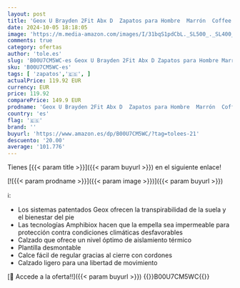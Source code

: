 ```yaml
---
layout: post
title: 'Geox U Brayden 2Fit Abx D  Zapatos para Hombre  Marrón  Coffee    44 EU'
date: 2024-10-05 18:18:05
image: 'https://m.media-amazon.com/images/I/31bqS1pdCbL._SL500_._SL400_.jpg'
comments: true
category: ofertas
author: 'tole.es'
slug: 'B00U7CM5WC-es Geox U Brayden 2Fit Abx D Zapatos para Hombre Marrón...'
sku: 'B00U7CM5WC-es'
tags: [ 'zapatos','🇪🇸', ]
actualPrice: 119.92 EUR
currency: EUR
price: 119.92
comparePrice: 149.9 EUR
prodname: 'Geox U Brayden 2Fit Abx D  Zapatos para Hombre  Marrón  Coffee    44 EU'
country: 'es'
flag: '🇪🇸'
brand: ''
buyurl: 'https://www.amazon.es/dp/B00U7CM5WC/?tag=tolees-21'
descuento: '20.00'
average: '101.776'
---
```


Tienes [{{< param title >}}]({{< param buyurl >}}) en el siguiente enlace!

[![{{< param prodname >}}]({{< param image >}})]({{< param buyurl >}})

ℹ️:

- Los sistemas patentados Geox ofrecen la transpirabilidad de la suela y el bienestar del pie
- Las tecnologías Amphibiox hacen que la empella sea impermeable para protección contra condiciones climáticas desfavorables
- Calzado que ofrece un nivel óptimo de aislamiento térmico
- Plantilla desmontable
- Calce fácil de regular gracias al cierre con cordones
- Calzado ligero para una libertad de movimiento

[🛒 Accede a la oferta!!]({{< param buyurl >}})
{{<world>}}B00U7CM5WC{{</world>}}
